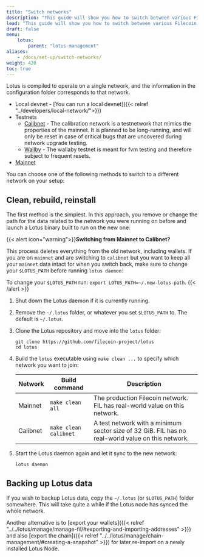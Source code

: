 ```yaml
---
title: "Switch networks"
description: "This guide will show you how to switch between various Filecoin networks with Lotus, depending on your testing or development needs."
lead: "This guide will show you how to switch between various Filecoin networks with Lotus, depending on your testing or development needs."
draft: false
menu:
    lotus:
        parent: "lotus-management"
aliases:
    - /docs/set-up/switch-networks/
weight: 420
toc: true
---
```


Lotus is compiled to operate on a single network, and the information in the configuration folder corresponds to that network.

- Local devnet - [You can run a local devnet]({{< relref "../developers/local-network/">}})
- Testnets
    - [Calibnet](https://network.filecoin.io/#calibration) - The calibration network is a testnetwork that mimics the properties of the mainnet. It is planned to be long-running, and will only be reset in case of critical bugs that are uncovered during network upgrade testing.
    - [Wallby](https://kb.factor8.io/en/docs/fil/wallabynet) - The wallaby testnet is meant for fvm testing and therefore subject to frequent resets.
- [Mainnet](https://network.filecoin.io/#mainnet)

You can choose one of the following methods to switch to a different network on your setup:

## Clean, rebuild, reinstall

The first method is the simplest. In this approach, you remove or change the path for the data related to the network you were running on before and launch a Lotus binary built to run on the new one:

{{< alert icon="warning">}}**Switching from Mainnet to Calibnet?**

This process deletes everything from the old network, including wallets. If you are on `mainnet` and are switching to `calibnet` but you want to keep all your `mainnet` data intact for when you switch back, make sure to change your `$LOTUS_PATH` before running `lotus daemon`:

To change your `$LOTUS_PATH` run: `export LOTUS_PATH=~/.new-lotus-path`.
{{< /alert >}}

1. Shut down the Lotus daemon if it is currently running.
1. Remove the `~/.lotus` folder, or whatever you set `$LOTUS_PATH` to. The default is `~/.lotus`.
1. Clone the Lotus repository and move into the `lotus` folder:

    ```shell
    git clone https://github.com/filecoin-project/lotus
    cd lotus
    ```

1. Build the `lotus` executable using `make clean ...` to specify which network you want to join:

    | Network | Build command | Description |
    | --- | --- | --- |
    | Mainnet | `make clean all` | The production Filecoin network. FIL has real-world value on this network. |
    | Calibnet | `make clean calibnet` | A test network with a minimum sector size of 32 GiB. FIL has no real-world value on this network. |

2. Start the Lotus daemon again and let it sync to the new network:

    ```shell
    lotus daemon
    ```

## Backing up Lotus data

If you wish to backup Lotus data, copy the `~/.lotus` (or `$LOTUS_PATH`) folder somewhere. This will take quite a while if the Lotus node has synced the whole network.

Another alternative is to [export your wallets]({{< relref "../../lotus/manage/manage-fil/#exporting-and-importing-addresses" >}}) and also [export the chain]({{< relref "../../lotus/manage/chain-management/#creating-a-snapshot" >}}) for later re-import on a newly installed Lotus Node.
